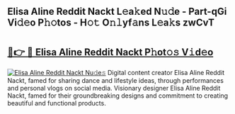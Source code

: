 ## Elisa Aline Reddit Nackt L𝚎a𝚔ed N𝚞𝚍e - Part-qGi Vi𝚍𝚎o P𝚑𝚘tos - H𝚘𝚝 O𝚗𝚕yf𝚊ns L𝚎a𝚔s zwCvT

# <h2><a href="http://kfagbs.oniu.top/?m=Elisa+Aline+Reddit+Nackt">🔗👉 🔴 Elisa Aline Reddit Nackt P𝚑ot𝚘𝚜 V𝚒d𝚎o</a></h2>

[![Elisa Aline Reddit Nackt Nu𝚍e𝚜](https://i.imgur.com/0qMVB7G.gif)](http://kfagbs.oniu.top/?m=Elisa+Aline+Reddit+Nackt)
Digital content creator Elisa Aline Reddit Nackt, famed for sharing dance and lifestyle ideas, through performances and personal vlogs on social media. Visionary designer Elisa Aline Reddit Nackt, famed for their groundbreaking designs and commitment to creating beautiful and functional products.  
